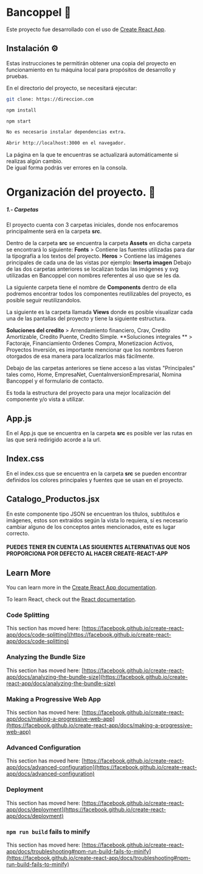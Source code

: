 # Bancoppel 🏬

Este proyecto fue desarrollado con el uso de [Create React App](https://github.com/facebook/create-react-app).

## Instalación ⚙️
Estas instrucciones te permitirán obtener una copia del proyecto en funcionamiento en tu máquina local para propósitos de desarrollo y pruebas.

En el directorio del proyecto, se necesitará ejecutar:
```bash
git clone: https://direccion.com
```
```bash
npm install
```

```bash
npm start
```
```bash
No es necesario instalar dependencias extra.
```
```bash
Abrir http://localhost:3000 en el navegador.
```
La página en la que te encuentras se actualizará automáticamente si realizas algún cambio.\
De igual forma podrás ver errores en la consola.

# Organización del proyecto. 🔗

##### 1.- Carpetas
El proyecto cuenta con 3 carpetas iniciales, donde nos enfocaremos principalmente será en la carpeta **src**.

Dentro de la carpeta **src** se encuentra la carpeta **Assets** en dicha carpeta se encontrará lo siguiente:
**Fonts** > Contiene las fuentes utilizadas para dar la tipografía a los textos del proyecto.
**Heros** > Contiene las imágenes principales de cada una de las vistas por ejemplo: **Inserta imagen**
Debajo de las dos carpetas anteriores se localizan todas las imágenes y svg utilizadas en Bancoppel con nombres referentes al uso que se les da.

La siguiente carpeta tiene el nombre de **Components** dentro de ella podremos encontrar todos los componentes reutilizables del proyecto, es posible seguir reutilizandolos.

La siguiente es la carpeta llamada **Views** donde es posible visualizar cada una de las pantallas del proyecto y tiene la siguiente estructura.

**Soluciones del credito** > Arrendamiento financiero, Crav, Credito Amortizable, Credito Puente, Credito Simple.
**Soluciones integrales ** > Factoraje, Financiamiento Ordenes Compra, Monetizacion Activos, Proyectos Inversión, es importante mencionar que los nombres fueron otorgados de esa manera para localizarlos más fácilmente.

Debajo de las carpetas anteriores se tiene acceso a las vistas "Principales" tales como, Home, EmpresaNet, CuentaInversionEmpresarial, Nomina Bancoppel y el formulario de contacto.

Es toda la estructura del proyecto para una mejor localización del componente y/o vista a utilizar.
## App.js
En el App.js que se encuentra en la carpeta **src** es posible ver las rutas en las que será redirigido acorde a la url.

## Index.css
En el index.css que se encuentra en la carpeta **src** se pueden encontrar definidos los colores principales y fuentes que se usan en el proyecto.

## Catalogo_Productos.jsx
En este componente tipo JSON se encuentran los títulos, subtítulos e imágenes, estos son extraídos según la vista lo requiera, sí es necesario cambiar alguno de los conceptos antes mencionados, este es lugar correcto.



#### PUEDES TENER EN CUENTA LAS SIGUIENTES ALTERNATIVAS QUE NOS PROPORCIONA POR DEFECTO AL HACER CREATE-REACT-APP


## Learn More

You can learn more in the [Create React App documentation](https://facebook.github.io/create-react-app/docs/getting-started).

To learn React, check out the [React documentation](https://reactjs.org/).

### Code Splitting

This section has moved here: [https://facebook.github.io/create-react-app/docs/code-splitting](https://facebook.github.io/create-react-app/docs/code-splitting)

### Analyzing the Bundle Size

This section has moved here: [https://facebook.github.io/create-react-app/docs/analyzing-the-bundle-size](https://facebook.github.io/create-react-app/docs/analyzing-the-bundle-size)

### Making a Progressive Web App

This section has moved here: [https://facebook.github.io/create-react-app/docs/making-a-progressive-web-app](https://facebook.github.io/create-react-app/docs/making-a-progressive-web-app)

### Advanced Configuration

This section has moved here: [https://facebook.github.io/create-react-app/docs/advanced-configuration](https://facebook.github.io/create-react-app/docs/advanced-configuration)

### Deployment

This section has moved here: [https://facebook.github.io/create-react-app/docs/deployment](https://facebook.github.io/create-react-app/docs/deployment)

### `npm run build` fails to minify

This section has moved here: [https://facebook.github.io/create-react-app/docs/troubleshooting#npm-run-build-fails-to-minify](https://facebook.github.io/create-react-app/docs/troubleshooting#npm-run-build-fails-to-minify)
